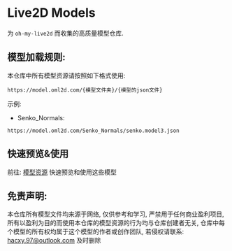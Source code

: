 # Live2D Models

为 `oh-my-live2d` 而收集的高质量模型仓库.

## 模型加载规则:

本仓库中所有模型资源请按照如下格式使用:

`https://model.oml2d.com/{模型文件夹}/{模型的json文件}`

示例:

- Senko_Normals:

`https://model.oml2d.com/Senko_Normals/senko.model3.json`

## 快速预览&使用

前往: [模型资源](https://oml2d.com/guide/models.html) 快速预览和使用这些模型

## 免责声明:

本仓库所有模型文件均来源于网络, 仅供参考和学习, 严禁用于任何商业盈利项目, 所有以盈利为目的而使用本仓库的模型资源的行为均与仓库创建者无关, 仓库中每个模型的所有权均属于这个模型的作者或创作团队, 若侵权请联系: hacxy.97@outlook.com 及时删除

